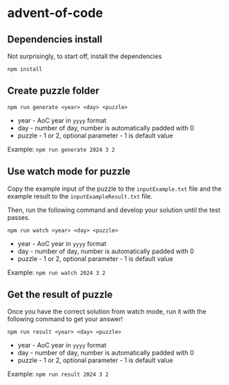 # advent-of-code

## Dependencies install

Not surprisingly, to start off, install the dependencies

`npm install`

## Create puzzle folder

`npm run generate <year> <day> <puzzle>`

- year   - AoC year in `yyyy` format
- day    - number of day, number is automatically padded with 0
- puzzle - 1 or 2, optional parameter - 1 is default value

Example: `npm run generate 2024 3 2`

## Use watch mode for puzzle

Copy the example input of the puzzle to the `inputExample.txt` file and the example result to the `inputExampleResult.txt` file.

Then, run the following command and develop your solution until the test passes.

`npm run watch <year> <day> <puzzle>`

- year   - AoC year in `yyyy` format
- day    - number of day, number is automatically padded with 0
- puzzle - 1 or 2, optional parameter - 1 is default value

Example: `npm run watch 2024 3 2`

## Get the result of puzzle

Once you have the correct solution from watch mode, run it with the following command to get your answer!

`npm run result <year> <day> <puzzle>`

- year   - AoC year in `yyyy` format
- day    - number of day, number is automatically padded with 0
- puzzle - 1 or 2, optional parameter - 1 is default value

Example: `npm run result 2024 3 2`